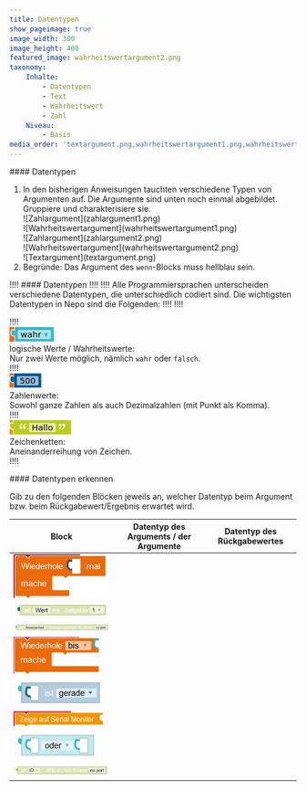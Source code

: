 ```yaml
---
title: Datentypen
show_pageimage: true
image_width: 300
image_height: 400
featured_image: wahrheitswertargument2.png
taxonomy:
    Inhalte:
        - Datentypen
        - Text
        - Wahrheitswert
        - Zahl
    Niveau:
        - Basis
media_order: 'textargument.png,wahrheitswertargument1.png,wahrheitswertargument2.png,zahlargument1.png,zahlargument2.png,datentyp-bewegungsmelder.png,datentyp-ist-gerade.png,datentyp-oder.png,datentyp-rfid.png,datentyp-serial-monitor.png,datentyp-wdh-bis.png,datentyp-wdh-x-mal.png,datentyp-zeitgeber.png'
---
```


<div markdown="1" class="aufgabe"> 
#### Datentypen

1.  In den bisherigen Anweisungen tauchten verschiedene Typen von Argumenten auf. Die Argumente sind unten noch einmal abgebildet. Gruppiere und charakterisiere sie.
    <div markdown="1" class="flex-box">
    <div markdown="1">![Zahlargument](zahlargument1.png)</div>
    <div markdown="1">![Wahrheitswertargument](wahrheitswertargument1.png)</div>
    <div markdown="1">![Zahlargument](zahlargument2.png)</div>
    <div markdown="1">![Wahrheitswertargument](wahrheitswertargument2.png)</div>
    <div markdown="1">![Textargument](textargument.png)</div>
    </div>
2.  Begründe: Das Argument des `wenn`-Blocks muss hellblau sein.
</div>

!!!! #### Datentypen
!!!!
!!!! Alle Programmiersprachen unterscheiden verschiedene Datentypen, die unterschiedlich codiert sind. Die wichtigsten Datentypen in Nepo sind die Folgenden:
!!!!
!!!! <div class="flex-box">
!!!! <div markdown="1"> ![Wahrheitswert](wahrheitswertargument2.png?resize=200) <br> logische Werte / Wahrheitswerte: <br> Nur zwei Werte möglich, nämlich `wahr` oder `falsch`.</div>
!!!! <div markdown="1"> ![Zahl](zahlargument1.png?resize=200) <br> Zahlenwerte: <br> Sowohl ganze Zahlen als auch Dezimalzahlen (mit Punkt als Komma). </div>
!!!! <div markdown="1"> ![Zeichenketten](textargument.png?resize=200) <br> Zeichenketten: <br> Aneinanderreihung von Zeichen.</div>
!!!! </div>

<div markdown="1" class="aufgabe">
#### Datentypen erkennen

Gib zu den folgenden Blöcken jeweils an, welcher Datentyp beim Argument bzw. beim Rückgabewert/Ergebnis erwartet wird.

| Block | Datentyp des Arguments / der Argumente | Datentyp des Rückgabewertes |
|---------|--------------------------------------------------------|-------------------------------------------|
| ![datentyp-wdh-x-mal](datentyp-wdh-x-mal.png "datentyp-wdh-x-mal")  |    |    |
| ![datentyp-zeitgeber](datentyp-zeitgeber.png "datentyp-zeitgeber")  |    |    |
| ![datentyp-bewegungsmelder](datentyp-bewegungsmelder.png "datentyp-bewegungsmelder")  |    |    |
|  ![datentyp-wdh-bis](datentyp-wdh-bis.png "datentyp-wdh-bis") |    |    |
| ![datentyp-ist-gerade](datentyp-ist-gerade.png "datentyp-ist-gerade")  |    |    |
| ![datentyp-serial-monitor](datentyp-serial-monitor.png "datentyp-serial-monitor")  |    |    |
| ![datentyp-oder](datentyp-oder.png "datentyp-oder")  |    |    |
|  ![datentyp-rfid](datentyp-rfid.png "datentyp-rfid") |    |    |

</div>
